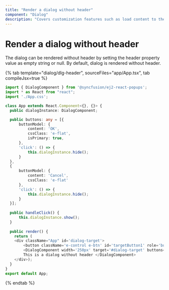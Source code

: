 ```yaml
---
title: "Render a dialog without header"
component: "Dialog"
description: "Covers customization features such as load content to the dialog from external sources, built-in alert, and confirmation model dialog."
---
```


# Render a dialog without header

The dialog can be rendered without header by setting the header property value as empty string or null.  By default, dialog is rendered without header.

{% tab template="dialog/dlg-header", sourceFiles="app/App.tsx", tab compileJsx=true %}

```typescript
import { DialogComponent } from '@syncfusion/ej2-react-popups';
import * as React from "react";
import './App.css';

class App extends React.Component<{}, {}> {
  public dialogInstance: DialogComponent;

  public buttons: any = [{
      buttonModel: {
          content: 'OK',
          cssClass: 'e-flat',
          isPrimary: true,
      },
      'click': () => {
          this.dialogInstance.hide();
      }
  },
  {
      buttonModel: {
          content: 'Cancel',
          cssClass: 'e-flat'
      },
      'click': () => {
          this.dialogInstance.hide();
      }
  }];
  
  public handleClick() {
      this.dialogInstance.show();
  }
  
  public render() {
    return (
    <div className="App" id='dialog-target'>
        <button className='e-control e-btn' id='targetButton1' role='button' onClick={this.handleClick = this.handleClick.bind(this)}>Open</button>
        <DialogComponent width='250px' target='#dialog-target' buttons={this.buttons} ref={dialog => this.dialogInstance = dialog!}>
        This is a dialog without header </DialogComponent>
    </div>);
  }
}
export default App;

```

{% endtab %}